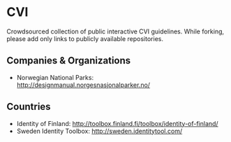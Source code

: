 CVI
===============

Crowdsourced collection of public interactive CVI guidelines. While forking, please add only links to publicly available repositories.


Companies & Organizations
----
* Norwegian National Parks: http://designmanual.norgesnasjonalparker.no/


Countries
----
* Identity of Finland: http://toolbox.finland.fi/toolbox/identity-of-finland/
* Sweden Identity Toolbox: http://sweden.identitytool.com/
